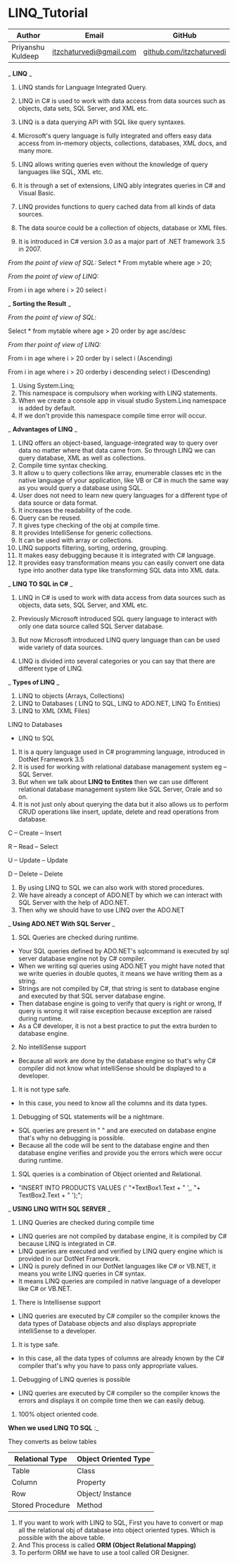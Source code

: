 # LINQ_Tutorial

| Author      | Email                | GitHub                |
|-------------|----------------------|-----------------------|
| Priyanshu Kuldeep    |  itzchaturvedi@gmail.com   | [github.com/itzchaturvedi](https://github.com/itzchaturvedi) |


_ **LINQ** _

1. LINQ stands for Language Integrated Query.

2. LINQ in C# is used to work with data access from data sources such as objects, data sets, SQL Server, and XML etc.

3. LINQ is a data querying API with SQL like query syntaxes.

4. Microsoft's query language is fully integrated and offers easy data access from in-memory objects, collections, databases, XML docs, and many more.

5. LINQ allows writing queries even without the knowledge of query languages like SQL, XML etc.

6. It is through a set of extensions, LINQ ably integrates queries in C# and Visual Basic.

7. LINQ provides functions to query cached data from all kinds of data sources.

8. The data source could be a collection of objects, database or XML files.

9. It is introduced in C# version 3.0 as a major part of .NET framework 3.5 in 2007.

_From the point of view of SQL:_
 Select \* From mytable where age \> 20;

_From the point of view of LINQ:_

From i in age where i \> 20 select i

_ **Sorting the Result** _

_From the point of view of SQL_:

Select \* from mytable where age \> 20 order by age asc/desc

_From ther point of view of LINQ:_

From i in age where i \> 20 order by i select i (Ascending)

From i in age where i \> 20 orderby i descending select i (Descending)

1. Using System.Linq;
2. This namespace is compulsory when working with LINQ statements.
3. When we create a console app in visual studio System.Linq namespace is added by default.
4. If we don't provide this namespace compile time error will occur.

_ **Advantages of LINQ** _

1. LINQ offers an object-based, language-integrated way to query over data no matter where that data came from. So through LINQ we can query database, XML as well as collections.
2. Compile time syntax checking.
3. It allow u to query collections like array, enumerable classes etc in the native language of your application, like VB or C# in much the same way as you would query a database using SQL.
4. User does not need to learn new query languages for a different type of data source or data format.
5. It increases the readability of the code.
6. Query can be reused.
7. It gives type checking of the obj at compile time.
8. It provides IntelliSense for generic collections.
9. It can be used with array or collections.
10. LINQ supports filtering, sorting, ordering, grouping.
11. It makes easy debugging because it is integrated with C# language.
12. It provides easy transformation means you can easily convert one data type into another data type like transforming SQL data into XML data.

_ **LINQ TO SQL in C#** _

1. LINQ in C# is used to work with data access from data sources such as objects, data sets, SQL Server, and XML etc.

2. Previously Microsoft introduced SQL query language to interact with only one data source called SQL Server database.

3. But now Microsoft introduced LINQ query language than can be used wide variety of data sources.

4. LINQ is divided into several categories or you can say that there are different type of LINQ.

_ **Types of LINQ** _

1. LINQ to objects (Arrays, Collections)
2. LINQ to Databases ( LINQ to SQL, LINQ to ADO.NET, LINQ To Entities)
3. LINQ to XML (XML Files)

LINQ to Databases

- LINQ to SQL

1. It is a query language used in C# programming language, introduced in DotNet Framework 3.5
2. It is used for working with relational database management system eg – SQL Server.
3. But when we talk about **LINQ to Entites** then we can use different relational database management system like SQL Server, Orale and so on.
4. It is not just only about querying the data but it also allows us to perform CRUD operations like insert, update, delete and read operations from database.

C – Create – Insert

R – Read – Select

U – Update – Update

D – Delete – Delete

1. By using LINQ to SQL we can also work with stored procedures.
2. We have already a concept of ADO.NET by which we can interact with SQL Server with the help of ADO.NET.
3. Then why we should have to use LINQ over the ADO.NET

_ **Using ADO.NET With SQL Server** _

1. SQL Queries are checked during runtime.
  - Your SQL queries defined by ADO.NET's sqlcommand is executed by sql server database engine not by C# compiler.
  - When we writing sql queries using ADO.NET you might have noted that we write queries in double quotes, it means we have writing them as a string.
  - Strings are not compiled by C#, that string is sent to database engine and executed by that SQL server database engine.
  - Then database engine is going to verify that query is right or wrong, If query is wrong it will raise exception because exception are raised during runtime.
  - As a C# developer, it is not a best practice to put the extra burden to database engine.
2. No intelliSense support

- Because all work are done by the database engine so that's why C# compiler did not know what intelliSense should be displayed to a developer.

1. It is not type safe.

- In this case, you need to know all the columns and its data types.

1. Debugging of SQL statements will be a nightmare.

- SQL queries are present in " " and are executed on database engine that's why no debugging is possible.
- Because all the code will be sent to the database engine and then database engine verifies and provide you the errors which were occur during runtime.

1. SQL queries is a combination of Object oriented and Relational.

- "INSERT INTO PRODUCTS VALUES (' "+TextBox1.Text + " ',, "+ TextBox2.Text + " ');";

_ **USING LINQ WITH SQL SERVER** _

1. LINQ Queries are checked during compile time

- LINQ queries are not compiled by database engine, it is compiled by C# because LINQ is integrated in C#.
- LINQ queries are executed and verified by LINQ query engine which is provided in our DotNet Framework.
- LINQ is purely defined in our DotNet languages like C# or VB.NET, it means you write LINQ queries in C# syntax.
- It means LINQ queries are compiled in native language of a developer like C# or VB.NET.

1. There is Intellisense support

- LINQ queries are executed by C# compiler so the compiler knows the data types of Database objects and also displays appropriate intelliSense to a developer.

1. It is type safe.

- In this case, all the data types of columns are already known by the C# compiler that's why you have to pass only appropriate values.

1. Debugging of LINQ queries is possible

- LINQ queries are executed by C# compiler so the compiler knows the errors and displays it on compile time then we can easily debug.

1. 100% object oriented code.

**When we used LINQ TO SQL** :_
 
 They converts as below tables

| **Relational Type**     | **Object Oriented Type** |
| ---                     | --- |
| Table                   | Class |
| Column                  | Property |
| Row                     | Object/ Instance |
| Stored Procedure        | Method |

1. If you want to work with LINQ to SQL, First you have to convert or map all the relational obj of database into object oriented types. Which is possible with the above table.
2. And This process is called **ORM (Object Relational Mapping)**
3. To perform ORM we have to use a tool called OR Designer.

